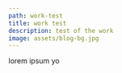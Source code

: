 ```yaml
---
path: work-test
title: work test
description: test of the work
image: assets/blog-bg.jpg
---
```

lorem ipsum yo